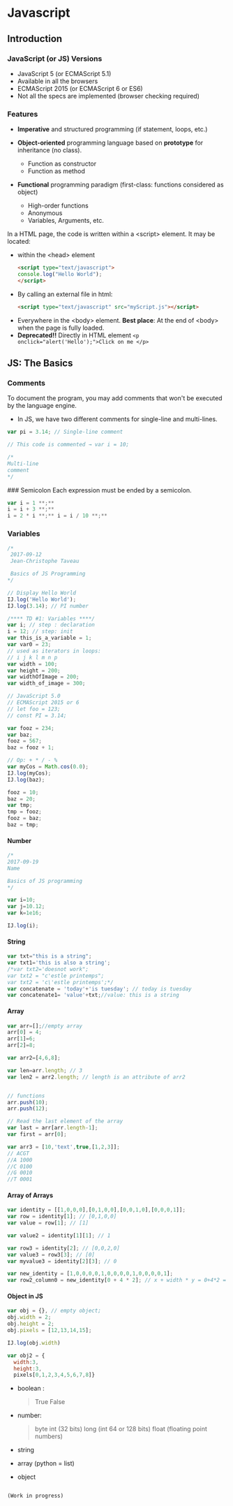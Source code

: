 <link rel="stylesheet" property="stylesheet" href="https://maxcdn.bootstrapcdn.com/bootstrap/3.3.7/css/bootstrap.min.css">
<!-- add after bootstrap.min.css -->
<link rel="stylesheet" property="stylesheet" href="https://cdn.rawgit.com/afeld/bootstrap-toc/v0.4.1/dist/bootstrap-toc.min.css">
<!-- add after bootstrap.min.js -->
<script src="https://cdn.rawgit.com/afeld/bootstrap-toc/v0.4.1/dist/bootstrap-toc.min.js"></script>

# Javascript

<nav id="toc"></nav>
<script rel="text/script">
$(function() {
  var navSelector = '#toc';
  var $myNav = $(navSelector);
  Toc.init($myNav);
  $('body').scrollspy({
    target: navSelector
  });
});
</script>


## Introduction

### JavaScript (or JS) Versions

- JavaScript 5 (or ECMAScript 5.1)
- Available in all the browsers
- ECMAScript 2015 (or ECMAScript 6 or ES6)
- Not all the specs are implemented (browser checking required)

### Features
- **Imperative** and structured programming (if statement, loops, etc.)
- **Object-oriented** programming language based on **prototype** for inheritance (no class).

  - Function as constructor
  - Function as method

- **Functional** programming paradigm (first-class: functions considered as object)

  - High-order functions
  - Anonymous
  - Variables, Arguments, etc.


In a HTML page, the code is written within a \<script> element. It may be located:
+ within the \<head> element
  ```html
  <script type="text/javascript">
  console.log("Hello World");
  </script>
  ```
+ By calling an external file in html:
  ```html
  <script type="text/javascript" src="myScript.js"></script>
  ```
+ Everywhere in the \<body> element. **Best place**: At the end of \<body> when the
  page is fully loaded.
+ **Deprecated!!** Directly in HTML element `<p
  onclick="alert('Hello');">Click on me </p>`


## JS: The Basics


### Comments

To document the program, you may add comments that won't be executed by the language engine.

- In JS, we have two different comments for single-line and multi-lines.

```javascript
var pi = 3.14; // Single-line comment

// This code is commented → var i = 10;

/*
Multi-line
comment
*/
```
### Semicolon
Each expression must be ended by a semicolon.
```javascript
var i = 1 **;**
i = i + 3 **;**
i = 2 * i **;** i = i / 10 **;**
```

### Variables

```javascript
/*
 2017-09-12
 Jean-Christophe Taveau

 Basics of JS Programming
*/

// Display Hello World
IJ.log('Hello World');
IJ.log(3.14); // PI number

/**** TD #1: Variables ****/
var i; // step : declaration
i = 12; // step: init
var this_is_a_variable = 1;
var var0 = 23;
// used as iterators in loops:
// i j k l m n p
var width = 100;
var height = 200;
var widthOfImage = 200;
var width_of_image = 300;

// JavaScript 5.0
// ECMAScript 2015 or 6
// let foo = 123;
// const PI = 3.14;

var fooz = 234;
var baz;
fooz = 567;
baz = fooz + 1;

// Op: + * / - %
var myCos = Math.cos(0.0);
IJ.log(myCos);
IJ.log(baz);

fooz = 10;
baz = 20;
var tmp;
tmp = fooz;
fooz = baz;
baz = tmp;
```
#### Number
```javascript
/*
2017-09-19
Name

Basics of JS programming
*/

var i=10;
var j=10.12;
var k=1e16;

IJ.log(i);
```

#### String

```js
var txt="this is a string";
var txt1='this is also a string';
/*var txt2='doesnot work";
var txt2 = "c'estle printemps";
var txt2 = 'c\'estle printemps';*/
var concatenate = 'today'+'is tuesday'; // today is tuesday
var concatenate1= 'value'+txt;//value: this is a string
```

#### Array

```js
var arr=[];//empty array
arr[0] = 4;
arr[1]=6;
arr[2]=8;

var arr2=[4,6,8];

var len=arr.length; // 3
var len2 = arr2.length; // length is an attribute of arr2


// functions
arr.push(10);
arr.push(12);

// Read the last element of the array
var last = arr[arr.length-1];
var first = arr[0];

var arr3 = [10,'text',true,[1,2,3]];
// ACGT
//A 1000
//C 0100
//G 0010
//T 0001

```

#### Array of Arrays

```js
var identity = [[1,0,0,0],[0,1,0,0],[0,0,1,0],[0,0,0,1]];
var row = identity[1]; // [0,1,0,0]
var value = row[1]; // [1]

var value2 = identity[1][1]; // 1

var row3 = identity[2]; // [0,0,2,0]
var value3 = row3[3]; // [0]
var myvalue3 = identity[2][3]; // 0

var new_identity = [1,0,0,0,0,1,0,0,0,0,1,0,0,0,0,1];
var row2_column0 = new_identity[0 + 4 * 2]; // x + width * y = 0+4*2 = 8
```

#### Object in JS

```js
var obj = {}, // empty object;
obj.width = 2;
obj.height = 2;
obj.pixels = [12,13,14,15];

IJ.log(obj.width)

var obj2 = {
  width:3,
  height:3,
  pixels[0,1,2,3,4,5,6,7,8]}
```

- boolean :

  > True False

- number:

  > byte int (32 bits) long (int 64 or 128 bits) float (floating point numbers)

- string

- array (python = list)

- object
```

(Work in progress)
```
<script>console.log("test")</script>
<script
  src="https://code.jquery.com/jquery-3.2.1.min.js"
  integrity="sha256-hwg4gsxgFZhOsEEamdOYGBf13FyQuiTwlAQgxVSNgt4="
  crossorigin="anonymous"></script>
